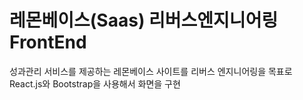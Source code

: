 # 레몬베이스(Saas) 리버스엔지니어링 FrontEnd

성과관리 서비스를 제공하는 레몬베이스 사이트를 리버스 엔지니어링을 목표로 React.js와 Bootstrap을 사용해서 화면을 구현

